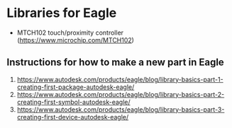 # Libraries for Eagle

* MTCH102 touch/proximity controller (https://www.microchip.com/MTCH102)

## Instructions for how to make a new part in Eagle
1. https://www.autodesk.com/products/eagle/blog/library-basics-part-1-creating-first-package-autodesk-eagle/
2. https://www.autodesk.com/products/eagle/blog/library-basics-part-2-creating-first-symbol-autodesk-eagle/
3. https://www.autodesk.com/products/eagle/blog/library-basics-part-3-creating-first-device-autodesk-eagle/
